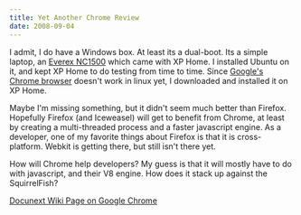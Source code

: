 ```yaml
---
title: Yet Another Chrome Review
date: 2008-09-04
---
```

I admit, I do have a Windows box. At least its a dual-boot. Its a simple laptop, an <a href="http://www.docunext.com/">Everex NC1500</a> which came with XP Home. I installed Ubuntu on it, and kept XP Home to do testing from time to time. Since <a href="http://www.soggyblogger.com/blog/2008/09/01/lets-hope-for-google-chrome/">Google's Chrome browser</a> doesn't work in linux yet, I downloaded and installed it on XP Home.

Maybe I'm missing something, but it didn't seem much better than Firefox. Hopefully Firefox (and Iceweasel) will get to benefit from Chrome, at least by creating a multi-threaded process and a faster javascript engine. As a developer, one of my favorite things about Firefox is that it is cross-platform. Webkit is getting there, but still isn't there yet.

How will Chrome help developers? My guess is that it will mostly have to do with javascript, and their V8 engine. How does it stack up against the SquirrelFish?

<a href="http://www.docunext.com/">Docunext Wiki Page on Google Chrome</a>

